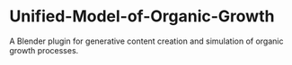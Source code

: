 # Unified-Model-of-Organic-Growth
A Blender plugin for generative content creation and simulation of organic growth processes.
